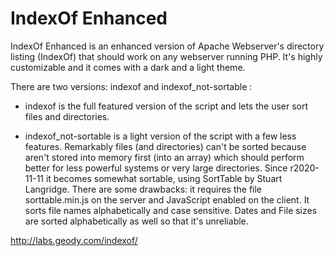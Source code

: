 # IndexOf Enhanced

IndexOf Enhanced is an enhanced version of Apache Webserver's directory listing (IndexOf) that should work on any webserver running PHP. It's highly customizable and it comes with a dark and a light theme.

There are two versions: indexof and indexof_not-sortable :

- indexof is the full featured version of the script and lets the user sort files and directories.

- indexof_not-sortable is a light version of the script with a few less features. Remarkably files (and directories) can't be sorted because aren't stored into memory first (into an array) which should perform better for less powerful systems or very large directories. Since r2020-11-11 it becomes somewhat sortable, using SortTable by Stuart Langridge. There are some drawbacks: it requires the file sorttable.min.js on the server and JavaScript enabled on the client. It sorts file names alphabetically and case sensitive. Dates and File sizes are sorted alphabetically as well so that it's unreliable.

http://labs.geody.com/indexof/
